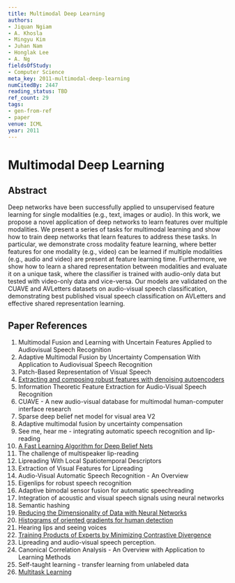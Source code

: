 ```yaml
---
title: Multimodal Deep Learning
authors:
- Jiquan Ngiam
- A. Khosla
- Mingyu Kim
- Juhan Nam
- Honglak Lee
- A. Ng
fieldsOfStudy:
- Computer Science
meta_key: 2011-multimodal-deep-learning
numCitedBy: 2447
reading_status: TBD
ref_count: 29
tags:
- gen-from-ref
- paper
venue: ICML
year: 2011
---
```


# Multimodal Deep Learning

## Abstract

Deep networks have been successfully applied to unsupervised feature learning for single modalities (e.g., text, images or audio). In this work, we propose a novel application of deep networks to learn features over multiple modalities. We present a series of tasks for multimodal learning and show how to train deep networks that learn features to address these tasks. In particular, we demonstrate cross modality feature learning, where better features for one modality (e.g., video) can be learned if multiple modalities (e.g., audio and video) are present at feature learning time. Furthermore, we show how to learn a shared representation between modalities and evaluate it on a unique task, where the classifier is trained with audio-only data but tested with video-only data and vice-versa. Our models are validated on the CUAVE and AVLetters datasets on audio-visual speech classification, demonstrating best published visual speech classification on AVLetters and effective shared representation learning.

## Paper References

1. Multimodal Fusion and Learning with Uncertain Features Applied to Audiovisual Speech Recognition
2. Adaptive Multimodal Fusion by Uncertainty Compensation With Application to Audiovisual Speech Recognition
3. Patch-Based Representation of Visual Speech
4. [Extracting and composing robust features with denoising autoencoders](2008-extracting-and-composing-robust-features-with-denoising-autoencoders)
5. Information Theoretic Feature Extraction for Audio-Visual Speech Recognition
6. CUAVE - A new audio-visual database for multimodal human-computer interface research
7. Sparse deep belief net model for visual area V2
8. Adaptive multimodal fusion by uncertainty compensation
9. See me, hear me - integrating automatic speech recognition and lip-reading
10. [A Fast Learning Algorithm for Deep Belief Nets](2006-a-fast-learning-algorithm-for-deep-belief-nets)
11. The challenge of multispeaker lip-reading
12. Lipreading With Local Spatiotemporal Descriptors
13. Extraction of Visual Features for Lipreading
14. Audio-Visual Automatic Speech Recognition - An Overview
15. Eigenlips for robust speech recognition
16. Adaptive bimodal sensor fusion for automatic speechreading
17. Integration of acoustic and visual speech signals using neural networks
18. Semantic hashing
19. [Reducing the Dimensionality of Data with Neural Networks](2006-reducing-the-dimensionality-of-data-with-neural-networks)
20. [Histograms of oriented gradients for human detection](2005-histograms-of-oriented-gradients-for-human-detection)
21. Hearing lips and seeing voices
22. [Training Products of Experts by Minimizing Contrastive Divergence](2002-training-products-of-experts-by-minimizing-contrastive-divergence)
23. Lipreading and audio-visual speech perception.
24. Canonical Correlation Analysis - An Overview with Application to Learning Methods
25. Self-taught learning - transfer learning from unlabeled data
26. [Multitask Learning](2004-multitask-learning)
